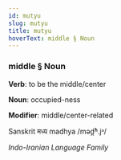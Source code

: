 ```yaml
---
id: mutyu
slug: mutyu
title: mutyu
hoverText: middle § Noun
---
```


### middle § Noun

**Verb**: to be the middle/center

**Noun**: occupied-ness

**Modifier**: middle/center-related

Sanskrit मध्य madhya /məd̪ʱ.jᵊ/

*Indo-Iranian Language Family*